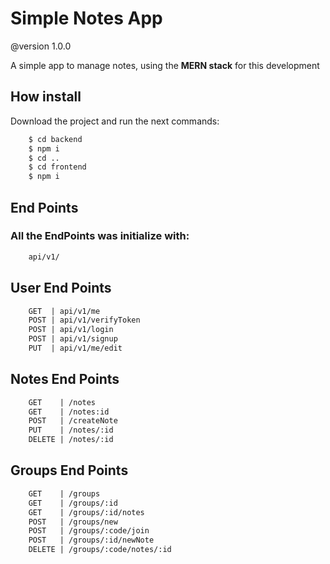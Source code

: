 # Simple Notes App
@version 1.0.0

A simple app to manage notes, using the **MERN stack** for this development

## How install

Download the project and run the next commands:

```bash
    $ cd backend
    $ npm i
    $ cd .. 
    $ cd frontend
    $ npm i
```

## End Points

### All the EndPoints was initialize with:
```rest
    api/v1/
```

## User End Points
```rest 
    GET  | api/v1/me 
    POST | api/v1/verifyToken
    POST | api/v1/login 
    POST | api/v1/signup 
    PUT  | api/v1/me/edit 
```

## Notes End Points
```rest
    GET    | /notes
    GET    | /notes:id
    POST   | /createNote  
    PUT    | /notes/:id
    DELETE | /notes/:id
```

## Groups End Points
```rest
    GET    | /groups
    GET    | /groups/:id
    GET    | /groups/:id/notes
    POST   | /groups/new 
    POST   | /groups/:code/join
    POST   | /groups/:id/newNote
    DELETE | /groups/:code/notes/:id
```
